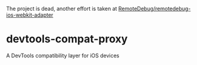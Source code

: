 The project is dead, another effort is taken at [RemoteDebug/remotedebug-ios-webkit-adapter](https://github.com/RemoteDebug/remotedebug-ios-webkit-adapter)

# devtools-compat-proxy
A DevTools compatibility layer for iOS devices
